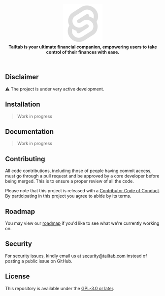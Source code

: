 <p align="center">
    <a href="https://tailta" target="_blank"><img src="./static/favicon.png" alt="Tailtab Logo"></a>
    <br />
    <b>Tailtab is your ultimate financial companion, empowering users to take control of their finances with ease.</b>
</p>
<br />

## Disclaimer

⚠️ The project is under very active development.

## Installation

> Work in progress

## Documentation

> Work in progress

## Contributing

All code contributions, including those of people having commit access, must go through a pull request and be approved by a core developer before being merged. This is to ensure a proper review of all the code.

Please note that this project is released with a [Contributor Code of Conduct](https://akaunting.com/conduct). By participating in this project you agree to abide by its terms.

## Roadmap

You may view our [roadmap](https://www.tailtab.com/roadmap) if you'd like to see what we're currently working on.

## Security

For security issues, kindly email us at [security@tailtab.com](mailto:security@tailtab.com) instead of posting a public issue on GitHub.

## License

This repository is available under the [GPL-3.0 or later](./LICENSE).
